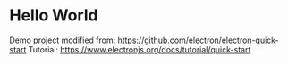 # Hello World

Demo project modified from: https://github.com/electron/electron-quick-start
Tutorial: https://www.electronjs.org/docs/tutorial/quick-start
